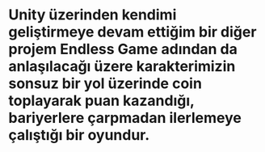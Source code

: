 # Unity üzerinden kendimi geliştirmeye devam ettiğim bir diğer projem Endless Game adından da anlaşılacağı üzere karakterimizin sonsuz bir yol üzerinde coin toplayarak puan kazandığı, bariyerlere çarpmadan ilerlemeye çalıştığı bir oyundur.

